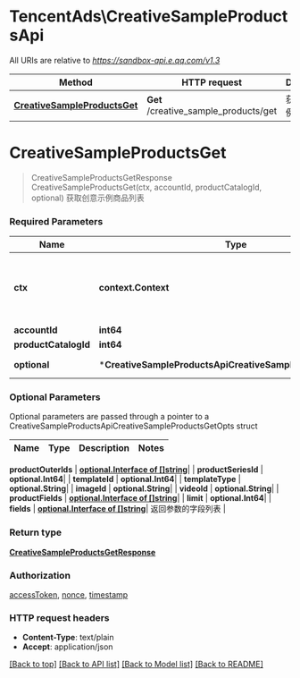 # TencentAds\CreativeSampleProductsApi

All URIs are relative to *https://sandbox-api.e.qq.com/v1.3*

Method | HTTP request | Description
------------- | ------------- | -------------
[**CreativeSampleProductsGet**](CreativeSampleProductsApi.md#CreativeSampleProductsGet) | **Get** /creative_sample_products/get | 获取创意示例商品列表


# **CreativeSampleProductsGet**
> CreativeSampleProductsGetResponse CreativeSampleProductsGet(ctx, accountId, productCatalogId, optional)
获取创意示例商品列表

### Required Parameters

Name | Type | Description  | Notes
------------- | ------------- | ------------- | -------------
 **ctx** | **context.Context** | context for authentication, logging, cancellation, deadlines, tracing, etc.
  **accountId** | **int64**|  | 
  **productCatalogId** | **int64**|  | 
 **optional** | ***CreativeSampleProductsApiCreativeSampleProductsGetOpts** | optional parameters | nil if no parameters

### Optional Parameters
Optional parameters are passed through a pointer to a CreativeSampleProductsApiCreativeSampleProductsGetOpts struct

Name | Type | Description  | Notes
------------- | ------------- | ------------- | -------------


 **productOuterIds** | [**optional.Interface of []string**](string.md)|  | 
 **productSeriesId** | **optional.Int64**|  | 
 **templateId** | **optional.Int64**|  | 
 **templateType** | **optional.String**|  | 
 **imageId** | **optional.String**|  | 
 **videoId** | **optional.String**|  | 
 **productFields** | [**optional.Interface of []string**](string.md)|  | 
 **limit** | **optional.Int64**|  | 
 **fields** | [**optional.Interface of []string**](string.md)| 返回参数的字段列表 | 

### Return type

[**CreativeSampleProductsGetResponse**](CreativeSampleProductsGetResponse.md)

### Authorization

[accessToken](../README.md#accessToken), [nonce](../README.md#nonce), [timestamp](../README.md#timestamp)

### HTTP request headers

 - **Content-Type**: text/plain
 - **Accept**: application/json

[[Back to top]](#) [[Back to API list]](../README.md#documentation-for-api-endpoints) [[Back to Model list]](../README.md#documentation-for-models) [[Back to README]](../README.md)

